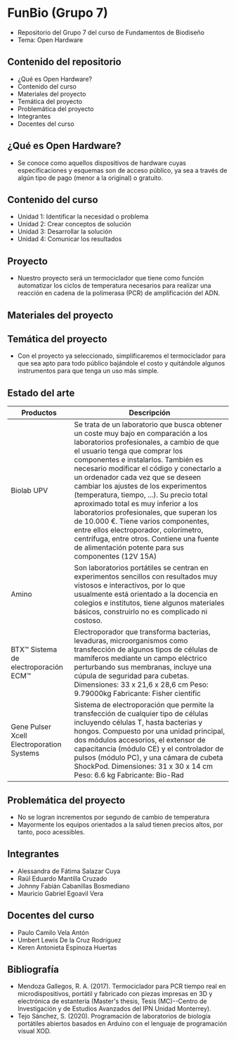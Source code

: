 # FunBio (Grupo 7)
- Repositorio del Grupo 7 del curso de Fundamentos de Biodiseño
- Tema: Open Hardware
## Contenido del repositorio 
- ¿Qué es Open Hardware?
- Contenido del curso
- Materiales del proyecto
- Temática del proyecto
- Problemática del proyecto
- Integrantes
- Docentes del curso
## ¿Qué es Open Hardware?
- Se conoce como aquellos dispositivos de hardware cuyas especificaciones y esquemas son de acceso público, ya sea a través de algún tipo de pago (menor a la original) o gratuito.

## Contenido del curso
- Unidad 1: Identificar la necesidad o problema
- Unidad 2: Crear conceptos de solución
- Unidad 3: Desarrollar la solución
- Unidad 4: Comunicar los resultados
## Proyecto 
- Nuestro proyecto será un termociclador que tiene como función automatizar los ciclos de temperatura necesarios para realizar una reacción en cadena de la polimerasa (PCR) de amplificación del ADN.
## Materiales del proyecto

## Temática del proyecto
- Con el proyecto ya seleccionado, simplificaremos el termociclador para que sea apto para todo público bajándole el costo y quitándole algunos instrumentos para que tenga un uso más simple.
## Estado del arte
| Productos | Descripción |
| ------------- | ------------- |
| Biolab UPV  | Se trata de un laboratorio que busca obtener un coste muy bajo en comparación a los laboratorios profesionales, a cambio de que el usuario tenga que comprar los componentes e instalarlos. También es necesario modificar el código y conectarlo a un ordenador cada vez que se deseen cambiar los ajustes de los experimentos (temperatura, tiempo, ...). Su precio total aproximado total es muy inferior a los laboratorios profesionales, que superan los de 10.000 €. Tiene varios componentes, entre ellos electroporador, colorímetro, centrífuga, entre otros. Contiene una fuente de alimentación potente para sus componentes (12V 15A) |
| Amino  | Son laboratorios portátiles se centran en experimentos sencillos con resultados muy vistosos e interactivos, por lo que usualmente está orientado a la docencia en colegios e institutos, tiene algunos materiales básicos, construirlo no es complicado ni costoso.
| BTX™ Sistema de electroporación ECM™| Electroporador que transforma bacterias, levaduras, microorganismos como transfección de algunos tipos de células de mamíferos mediante un campo eléctrico perturbando sus membranas, incluye una cúpula de seguridad para cubetas. Dimensiones: 33 x 21,6 x 28,6 cm Peso: 9.79000kg Fabricante: Fisher cientific
| Gene Pulser Xcell Electroporation Systems | Sistema de electroporación que permite la transfección de cualquier tipo de células incluyendo células T, hasta bacterias y hongos. Compuesto por una unidad principal, dos módulos accesorios, el extensor de capacitancia (módulo CE) y el controlador de pulsos (módulo PC), y una cámara de cubeta ShockPod. Dimensiones: 31 x 30 x 14 cm Peso: 6.6 kg Fabricante: Bio-Rad

## Problemática del proyecto
- No se logran incrementos por segundo de cambio de temperatura
- Mayormente los equipos orientados a la salud tienen precios altos, por tanto, poco acessibles.

## Integrantes
- Alessandra de Fátima Salazar Cuya
- Raúl Eduardo Mantilla Cruzado
- Johnny Fabián Cabanillas Bosmediano
- Mauricio Gabriel Egoavil Vera
## Docentes del curso
- Paulo Camilo Vela Antón
- Umbert Lewis De la Cruz Rodríguez
- Keren Antonieta Espinoza Huertas
## Bibliografía
- Mendoza Gallegos, R. A. (2017). Termociclador para PCR tiempo real en microdispositivos, portátil y fabricado con piezas impresas en 3D y electrónica de estantería (Master's thesis, Tesis (MC)--Centro de Investigación y de Estudios Avanzados del IPN Unidad Monterrey).
- Tejo Sánchez, S. (2020). Programación de laboratorios de biología portátiles abiertos basados en Arduino con el lenguaje de programación visual XOD.
